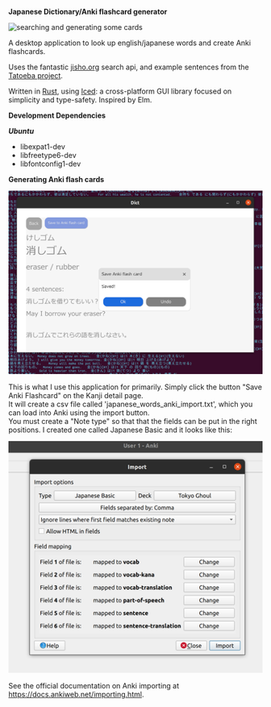 **Japanese Dictionary/Anki flashcard generator**

![searching and generating some cards](img/generate_flashcards.gif)

A desktop application to look up english/japanese words and create Anki flashcards.  

Uses the fantastic [jisho.org](https://jisho.org) search api, and example sentences from the [Tatoeba project](http://tatoeba.org/home).  

Written in [Rust](https://www.rust-lang.org/), using [Iced](https://docs.rs/iced/0.3.0/iced/): a cross-platform GUI library focused on simplicity and type-safety. Inspired by Elm.  

**Development Dependencies**

***Ubuntu***

- libexpat1-dev
- libfreetype6-dev
- libfontconfig1-dev

**Generating Anki flash cards**

![Adding a flash card](img/add_flashcard_modal.png)

This is what I use this application for primarily. Simply click the button "Save Anki Flashcard" on the Kanji detail page.  
It will create a csv file called 'japanese\_words\_anki_import.txt', which you can load into Anki using the import button.  
You must create a "Note type" so that that the fields can be put in the right positions. I created one called Japanese Basic and it looks like this:  

![anki import japanese basic](img/anki_import_japanese_basic_note.png)

See the official documentation on Anki importing at https://docs.ankiweb.net/importing.html.
